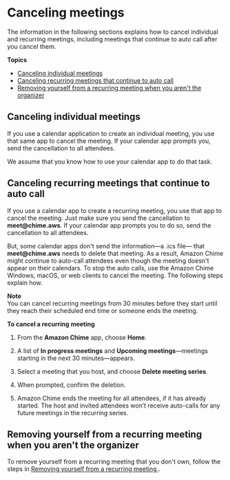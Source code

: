 # Canceling meetings<a name="cancel-meeting"></a>

The information in the following sections explains how to cancel individual and recurring meetings, including meetings that continue to auto call after you cancel them\.

**Topics**
+ [Canceling individual meetings](#cancel-individual-meeting)
+ [Canceling recurring meetings that continue to auto call](#cancel-recurring-meeting)
+ [Removing yourself from a recurring meeting when you aren't the organizer](#w9aac13c33c11)

## Canceling individual meetings<a name="cancel-individual-meeting"></a>

If you use a calendar application to create an individual meeting, you use that same app to cancel the meeting\. If your calendar app prompts you, send the cancellation to all attendees\.

We assume that you know how to use your calendar app to do that task\.

## Canceling recurring meetings that continue to auto call<a name="cancel-recurring-meeting"></a>

If you use a calendar app to create a recurring meeting, you use that app to cancel the meeting\. Just make sure you send the cancellation to **meet@chime\.aws**\. If your calendar app prompts you to do so, send the cancellation to all attendees\.

But, some calendar apps don't send the information—a \.ics file— that **meet@chime\.aws** needs to delete that meeting\. As a result, Amazon Chime might continue to auto\-call attendees even though the meeting doesn't appear on their calendars\. To stop the auto calls, use the Amazon Chime Windows, macOS, or web clients to cancel the meeting\. The following steps explain how\.

**Note**  
You can cancel recurring meetings from 30 minutes before they start until they reach their scheduled end time or someone ends the meeting\.

**To cancel a recurring meeting**

1. From the **Amazon Chime** app, choose **Home**\.

1. A list of **In progress meetings** and **Upcoming meetings**—meetings starting in the next 30 minutes—appears\.

1. Select a meeting that you host, and choose **Delete meeting series**\.

1. When prompted, confirm the deletion\.

1. Amazon Chime ends the meeting for all attendees, if it has already started\. The host and invited attendees won’t receive auto\-calls for any future meetings in the recurring series\.

## Removing yourself from a recurring meeting when you aren't the organizer<a name="w9aac13c33c11"></a>

To remove yourself from a recurring meeting that you don't own, follow the steps in [ Removing yourself from a recurring meeting ](https://docs.aws.amazon.com/chime/latest/ug/remove-recurring.html)\. 